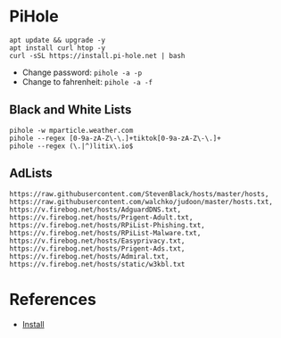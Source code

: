 # PiHole


```
apt update && upgrade -y
apt install curl htop -y
curl -sSL https://install.pi-hole.net | bash
```

- Change password: `pihole -a -p`
- Change to fahrenheit: `pihole -a -f`

## Black and White Lists

```
pihole -w mparticle.weather.com
pihole --regex [0-9a-zA-Z\-\.]+tiktok[0-9a-zA-Z\-\.]+
pihole --regex (\.|^)litix\.io$
```

## AdLists

```
https://raw.githubusercontent.com/StevenBlack/hosts/master/hosts,
https://raw.githubusercontent.com/walchko/judoon/master/hosts.txt,
https://v.firebog.net/hosts/AdguardDNS.txt,
https://v.firebog.net/hosts/Prigent-Adult.txt,
https://v.firebog.net/hosts/RPiList-Phishing.txt,
https://v.firebog.net/hosts/RPiList-Malware.txt,
https://v.firebog.net/hosts/Easyprivacy.txt,
https://v.firebog.net/hosts/Prigent-Ads.txt,
https://v.firebog.net/hosts/Admiral.txt,
https://v.firebog.net/hosts/static/w3kbl.txt
```

# References

- [Install](https://www.naturalborncoder.com/linux/2023/07/12/installing-pi-hole-on-proxmox/)
